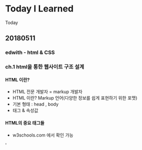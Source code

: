 # Today I Learned
Today 

## 20180511
### edwith - html & CSS
### ch.1 html을 통한 웹사이트 구조 설계 

#### HTML 이란?
- HTML 전문 개발자 = markup 개발자 
- HTML 이란? Markup 언어(다양한 정보를 쉽게 표현하기 위한 포맷)
- 기본 형태 : head , body 
- 태그 & 속성값 

#### HTML의 중요 태그들 
- w3schools.com 에서 확인 가능

 '<title>'
 <h1> <h2>...
 <ul> : unordered list 
 <li> : 리스트
 <a> : 닻을 내린다 , href : 속성으로 url. 
